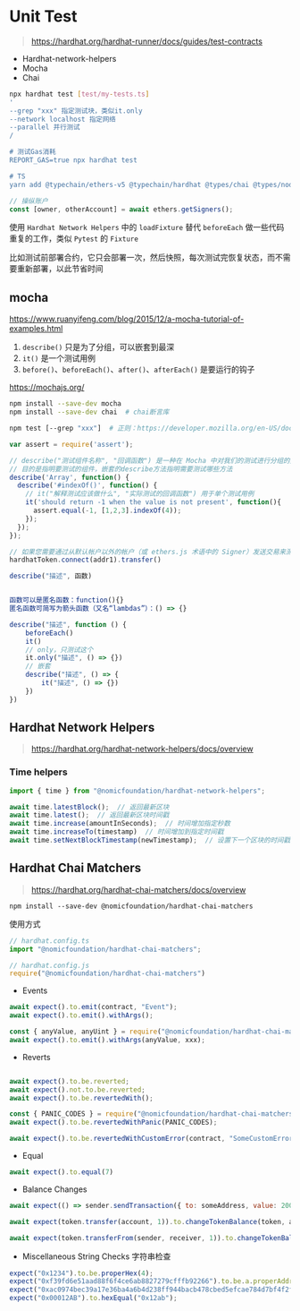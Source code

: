 # Unit Test

> <https://hardhat.org/hardhat-runner/docs/guides/test-contracts>

- Hardhat-network-helpers
- Mocha
- Chai

```bash
npx hardhat test [test/my-tests.ts]
'
--grep "xxx" 指定测试块，类似it.only
--network localhost 指定网络
--parallel 并行测试
/

# 测试Gas消耗
REPORT_GAS=true npx hardhat test

# TS
yarn add @typechain/ethers-v5 @typechain/hardhat @types/chai @types/node @types/mocha ts-node typechain typescript
```

```ts
// 操纵账户
const [owner, otherAccount] = await ethers.getSigners();
```

使用 `Hardhat Network Helpers` 中的 `loadFixture` 替代 `beforeEach` 做一些代码重复的工作，类似 `Pytest` 的 `Fixture`

比如测试前部署合约，它只会部署一次，然后快照，每次测试完恢复状态，而不需要重新部署，以此节省时间

## mocha

<https://www.ruanyifeng.com/blog/2015/12/a-mocha-tutorial-of-examples.html>

1. `describe()` 只是为了分组，可以嵌套到最深
2. `it()` 是一个测试用例
3. `before()`、`beforeEach()`、`after()`、`afterEach()` 是要运行的钩子

<https://mochajs.org/>

```bash
npm install --save-dev mocha
npm install --save-dev chai  # chai断言库

npm test [--grep "xxx"]  # 正则：https://developer.mozilla.org/en-US/docs/Web/JavaScript/Reference/Global_Objects/Regexp
```

```js
var assert = require('assert');

// describe("测试组件名称", "回调函数") 是一种在 Mocha 中对我们的测试进行分组的方法。
// 目的是指明要测试的组件，嵌套的describe方法指明需要测试哪些方法
describe('Array', function() {
  describe('#indexOf()', function() {
    // it("解释测试应该做什么", "实际测试的回调函数") 用于单个测试用例
    it('should return -1 when the value is not present', function(){
      assert.equal(-1, [1,2,3].indexOf(4));
    });
  });
});
```

```js
// 如果您需要通过从默认帐户以外的帐户（或 ethers.js 术语中的 Signer）发送交易来测试您的代码，您可以在 ethers.js 合约对象上使用 connect() 方法将其连接到不同的帐户
hardhatToken.connect(addr1).transfer()

describe("描述", 函数)


函数可以是匿名函数：function(){}
匿名函数可简写为箭头函数（又名“lambdas”）：() => {}

describe("描述", function () {
    beforeEach()
    it()
    // only，只测试这个  
    it.only("描述", () => {})
    // 嵌套
    describe("描述", () => {
        it("描述", () => {})
    })
})
```

## Hardhat Network Helpers

> <https://hardhat.org/hardhat-network-helpers/docs/overview>

### Time helpers

```js
import { time } from "@nomicfoundation/hardhat-network-helpers";

await time.latestBlock();  // 返回最新区块
await time.latest();  // 返回最新区块时间戳
await time.increase(amountInSeconds);  // 时间增加指定秒数
await time.increaseTo(timestamp)  // 时间增加到指定时间戳
await time.setNextBlockTimestamp(newTimestamp);  // 设置下一个区块的时间戳
```

## Hardhat Chai Matchers

> <https://hardhat.org/hardhat-chai-matchers/docs/overview>

`npm install --save-dev @nomicfoundation/hardhat-chai-matchers`

使用方式

```js
// hardhat.config.ts
import "@nomicfoundation/hardhat-chai-matchers";

// hardhat.config.js
require("@nomicfoundation/hardhat-chai-matchers")
```

- Events

```js
await expect().to.emit(contract, "Event");
await expect().to.emit().withArgs();

const { anyValue, anyUint } = require("@nomicfoundation/hardhat-chai-matchers/withArgs");
await expect().to.emit().withArgs(anyValue, xxx);
```

- Reverts

```js

await expect().to.be.reverted;
await expect().not.to.be.reverted;
await expect().to.be.revertedWith();

const { PANIC_CODES } = require("@nomicfoundation/hardhat-chai-matchers/panic");
await expect().to.be.revertedWithPanic(PANIC_CODES);

await expect().to.be.revertedWithCustomError(contract, "SomeCustomError");
```

- Equal

```js
await expect().to.equal(7)
```

- Balance Changes

```js
await expect(() => sender.sendTransaction({ to: someAddress, value: 200 })).to.changeEtherBalance(sender, "-200")

await expect(token.transfer(account, 1)).to.changeTokenBalance(token, account, 1)

await expect(token.transferFrom(sender, receiver, 1)).to.changeTokenBalances(token, [sender, receiver], [-1, 1]);
```

- Miscellaneous String Checks 字符串检查

```js
expect("0x1234").to.be.properHex(4);
expect("0xf39fd6e51aad88f6f4ce6ab8827279cfffb92266").to.be.a.properAddress;
expect("0xac0974bec39a17e36ba4a6b4d238ff944bacb478cbed5efcae784d7bf4f2ff80").to.be.a.properPrivateKey;
expect("0x00012AB").to.hexEqual("0x12ab");
```
